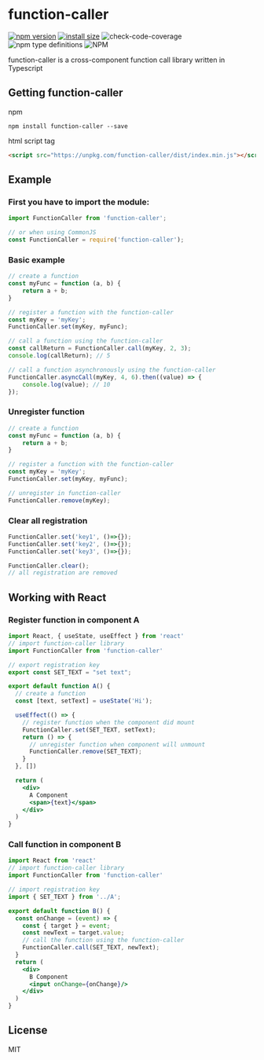 # function-caller 
[![npm version](https://img.shields.io/npm/v/function-caller)](https://www.npmjs.com/package/function-caller) [![install size](https://img.shields.io/badge/dynamic/json?url=https://packagephobia.com/v2/api.json?p=function-caller&query=$.install.pretty&label=install%20size&style=flat-square)](https://packagephobia.now.sh/result?p=function-caller) ![check-code-coverage](https://img.shields.io/badge/code--coverage-100%25-brightgreen) ![npm type definitions](https://img.shields.io/npm/types/function-caller) ![NPM](https://img.shields.io/npm/l/function-caller)








function-caller is a cross-component function call library written in Typescript

## Getting function-caller
npm
```shell
npm install function-caller --save
```
html script tag
```html
<script src="https://unpkg.com/function-caller/dist/index.min.js"></script>
```

## Example
### First you have to import the module:
```javascript
import FunctionCaller from 'function-caller';

// or when using CommonJS
const FunctionCaller = require('function-caller');
```

### Basic example
```javascript
// create a function
const myFunc = function (a, b) {
    return a + b;
}

// register a function with the function-caller
const myKey = 'myKey';
FunctionCaller.set(myKey, myFunc);

// call a function using the function-caller
const callReturn = FunctionCaller.call(myKey, 2, 3);
console.log(callReturn); // 5

// call a function asynchronously using the function-caller
FunctionCaller.asyncCall(myKey, 4, 6).then((value) => {
    console.log(value); // 10
}); 
```

### Unregister function
```javascript
// create a function
const myFunc = function (a, b) {
    return a + b;
}

// register a function with the function-caller
const myKey = 'myKey';
FunctionCaller.set(myKey, myFunc);

// unregister in function-caller
FunctionCaller.remove(myKey);
```

### Clear all registration
```javascript
FunctionCaller.set('key1', ()=>{});
FunctionCaller.set('key2', ()=>{});
FunctionCaller.set('key3', ()=>{});

FunctionCaller.clear();
// all registration are removed
```

## Working with React
### Register function in component A
```jsx
import React, { useState, useEffect } from 'react'
// import function-caller library
import FunctionCaller from 'function-caller'

// export registration key
export const SET_TEXT = "set text";

export default function A() {
  // create a function
  const [text, setText] = useState('Hi');

  useEffect(() => {
    // register function when the component did mount
    FunctionCaller.set(SET_TEXT, setText);
    return () => {
      // unregister function when component will unmount
      FunctionCaller.remove(SET_TEXT);
    }
  }, [])

  return (
    <div>
      A Component
      <span>{text}</span>
    </div>
  )
}
```

### Call function in component B
```jsx
import React from 'react'
// import function-caller library
import FunctionCaller from 'function-caller'

// import registration key
import { SET_TEXT } from '../A';

export default function B() {
  const onChange = (event) => {
    const { target } = event;
    const newText = target.value;
    // call the function using the function-caller
    FunctionCaller.call(SET_TEXT, newText);
  }
  return (
    <div>
      B Component
      <input onChange={onChange}/>
    </div>
  )
}
```

## License
MIT